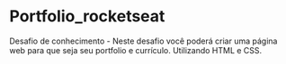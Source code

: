 # Portfolio_rocketseat
Desafio de conhecimento - Neste desafio você poderá criar uma página web para que seja seu portfolio e currículo. Utilizando HTML e CSS.
